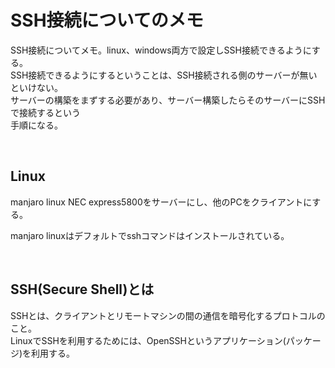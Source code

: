 # SSH接続についてのメモ

SSH接続についてメモ。linux、windows両方で設定しSSH接続できるようにする。  
SSH接続できるようにするということは、SSH接続される側のサーバーが無いといけない。  
サーバーの構築をまずする必要があり、サーバー構築したらそのサーバーにSSHで接続するという  
手順になる。

<br />

## Linux

manjaro linux NEC express5800をサーバーにし、他のPCをクライアントにする。

manjaro linuxはデフォルトでsshコマンドはインストールされている。

<br />

## SSH(Secure Shell)とは

SSHとは、クライアントとリモートマシンの間の通信を暗号化するプロトコルのこと。  
LinuxでSSHを利用するためには、OpenSSHというアプリケーション(パッケージ)を利用する。  







